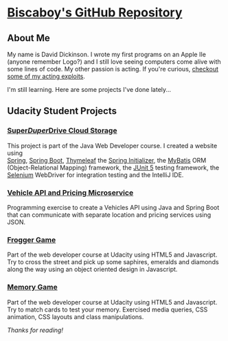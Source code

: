 # [Biscaboy's GitHub Repository](https://github.com/biscaboy)

## About Me

My name is David Dickinson.  I wrote my first programs on an Apple IIe (anyone remember Logo?) and I still love seeing computers come alive with some lines of code.  My other passion is acting.  If you're curious, [checkout some of my acting exploits](http://www.davidjdickinson.com).  

I'm still learning.  Here are some projects I've done lately...

## Udacity Student Projects

### [Super*Duper*Drive Cloud Storage](https://github.com/biscaboy/cloudstorage)
This project is part of the Java Web Developer course.  I created a website using  
[Spring](https://spring.io),
[Spring Boot](https://spring.io/projects/spring-boot),
[Thymeleaf](https://www.thymeleaf.org/) 
the [Spring Initializer](https://start.spring.io/), 
the [MyBatis](https://mybatis.org) ORM (Object-Relational Mapping) framework,
the [JUnit 5](https://junit.org/junit5/) testing framework,
the [Selenium](https://www.selenium.dev/) WebDriver for integration testing and 
the IntelliJ IDE.

### [Vehicle API and Pricing Microservice](https://github.com/biscaboy/cars)
Programming exercise to create a Vehicles API using Java and Spring Boot that can communicate with separate location and pricing services using JSON.

### [Frogger Game](https://biscaboy.github.io/frogger-game/)
Part of the web developer course at Udacity using HTML5 and Javascript.  Try to cross the street and pick up some saphires, emeralds and diamonds along the way using an object oriented design in Javascript.

### [Memory Game](https://biscaboy.github.io/fend-project-memory-game/)
Part of the web developer course at Udacity using HTML5 and Javascript.  Try to match cards to test your memory.  Exercised media queries, CSS animation, CSS layouts and class manipulations.

_Thanks for reading!_
